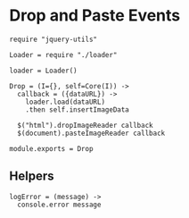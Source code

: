 Drop and Paste Events
=====================

    require "jquery-utils"

    Loader = require "./loader"

    loader = Loader()

    Drop = (I={}, self=Core(I)) ->
      callback = ({dataURL}) ->
        loader.load(dataURL)
        .then self.insertImageData

      $("html").dropImageReader callback
      $(document).pasteImageReader callback

    module.exports = Drop

Helpers
-------

    logError = (message) ->
      console.error message
